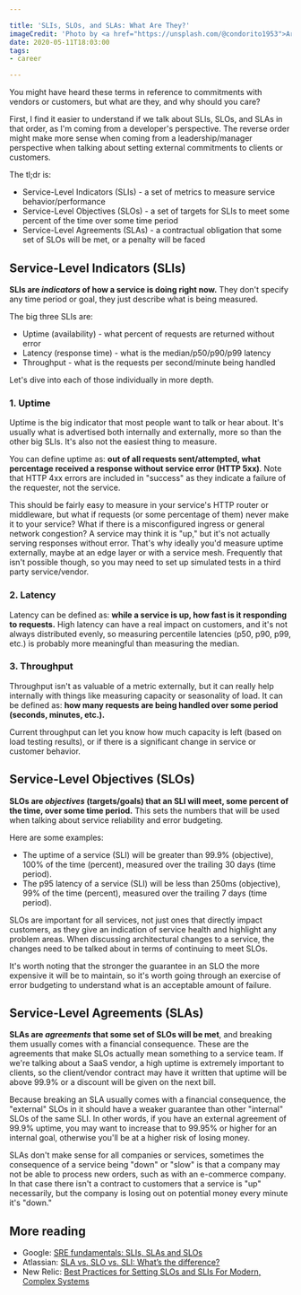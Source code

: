 ```yaml
---

title: 'SLIs, SLOs, and SLAs: What Are They?'
imageCredit: 'Photo by <a href="https://unsplash.com/@condorito1953">Arie Wubben</a> on <a href="https://unsplash.com/photos/MHIw0nSxCR4">Unsplash</a>'
date: 2020-05-11T18:03:00
tags:
- career

---
```


You might have heard these terms in reference to commitments with vendors or customers, but what are they, and why should you care?

First, I find it easier to understand if we talk about SLIs, SLOs, and SLAs in that order, as I'm coming from a developer's perspective. The reverse order might make more sense when coming from a leadership/manager perspective when talking about setting external commitments to clients or customers.

The tl;dr is:

- Service-Level Indicators (SLIs) - a set of metrics to measure service behavior/performance
- Service-Level Objectives (SLOs) - a set of targets for SLIs to meet some percent of the time over some time period
- Service-Level Agreements (SLAs) - a contractual obligation that some set of SLOs will be met, or a penalty will be faced

## Service-Level Indicators (SLIs)

**SLIs are _indicators_ of how a service is doing right now.** They don't specify any time period or goal, they just describe what is being measured.

The big three SLIs are:

- Uptime (availability) - what percent of requests are returned without error
- Latency (response time) - what is the median/p50/p90/p99 latency
- Throughput - what is the requests per second/minute being handled

Let's dive into each of those individually in more depth.

### 1. Uptime

Uptime is the big indicator that most people want to talk or hear about. It's usually what is advertised both internally and externally, more so than the other big SLIs. It's also not the easiest thing to measure.

You can define uptime as: **out of all requests sent/attempted, what percentage received a response without service error (HTTP 5xx)**. Note that HTTP 4xx errors are included in "success" as they indicate a failure of the requester, not the service.

This should be fairly easy to measure in your service's HTTP router or middleware, but what if requests (or some percentage of them) never make it to your service? What if there is a misconfigured ingress or general network congestion? A service may think it is "up," but it's not actually serving responses without error. That's why ideally you'd measure uptime externally, maybe at an edge layer or with a service mesh. Frequently that isn't possible though, so you may need to set up simulated tests in a third party service/vendor.

### 2. Latency

Latency can be defined as: **while a service is up, how fast is it responding to requests.** High latency can have a real impact on customers, and it's not always distributed evenly, so measuring percentile latencies (p50, p90, p99, etc.) is probably more meaningful than measuring the median.

### 3. Throughput

Throughput isn't as valuable of a metric externally, but it can really help internally with things like measuring capacity or seasonality of load. It can be defined as: **how many requests are being handled over some period (seconds, minutes, etc.).**

Current throughput can let you know how much capacity is left (based on load testing results), or if there is a significant change in service or customer behavior.

## Service-Level Objectives (SLOs)

**SLOs are _objectives_ (targets/goals) that an SLI will meet, some percent of the time, over some time period.** This sets the numbers that will be used when talking about service reliability and error budgeting.

Here are some examples:

- The uptime of a service (SLI) will be greater than 99.9% (objective), 100% of the time (percent), measured over the trailing 30 days (time period).
- The p95 latency of a service (SLI) will be less than 250ms (objective), 99% of the time (percent), measured over the trailing 7 days (time period).

SLOs are important for all services, not just ones that directly impact customers, as they give an indication of service health and highlight any problem areas. When discussing architectural changes to a service, the changes need to be talked about in terms of continuing to meet SLOs.

It's worth noting that the stronger the guarantee in an SLO the more expensive it will be to maintain, so it's worth going through an exercise of error budgeting to understand what is an acceptable amount of failure.

## Service-Level Agreements (SLAs)

**SLAs are _agreements_ that some set of SLOs will be met**, and breaking them usually comes with a financial consequence. These are the agreements that make SLOs actually mean something to a service team. If we're talking about a SaaS vendor, a high uptime is extremely important to clients, so the client/vendor contract may have it written that uptime will be above 99.9% or a discount will be given on the next bill.

Because breaking an SLA usually comes with a financial consequence, the "external" SLOs in it should have a weaker guarantee than other "internal" SLOs of the same SLI. In other words, if you have an external agreement of 99.9% uptime, you may want to increase that to 99.95% or higher for an internal goal, otherwise you'll be at a higher risk of losing money.

SLAs don't make sense for all companies or services, sometimes the consequence of a service being "down" or "slow" is that a company may not be able to process new orders, such as with an e-commerce company. In that case there isn't a contract to customers that a service is "up" necessarily, but the company is losing out on potential money every minute it's "down."

## More reading

- Google: [SRE fundamentals: SLIs, SLAs and SLOs](https://cloud.google.com/blog/products/gcp/sre-fundamentals-slis-slas-and-slos)
- Atlassian: [SLA vs. SLO vs. SLI: What’s the difference?](https://www.atlassian.com/incident-management/kpis/sla-vs-slo-vs-sli)
- New Relic: [Best Practices for Setting SLOs and SLIs For Modern, Complex Systems](https://blog.newrelic.com/engineering/best-practices-for-setting-slos-and-slis-for-modern-complex-systems/)
